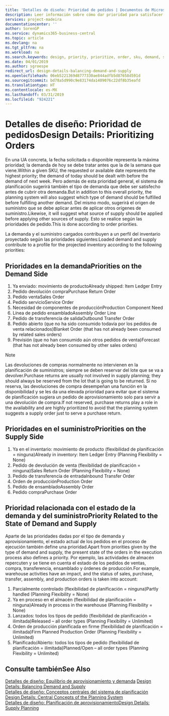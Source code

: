 ```yaml
---
title: 'Detalles de diseño: Prioridad de pedidos | Documentos de Microsoft'
description: Leer información sobre cómo dar prioridad para satisfacer los requisitos de demanda y oferta.
services: project-madeira
documentationcenter: ''
author: SorenGP
ms.service: dynamics365-business-central
ms.topic: article
ms.devlang: na
ms.tgt_pltfrm: na
ms.workload: na
ms.search.keywords: design, priority, prioritize, order, sku, demand, supply
ms.date: 04/01/2019
ms.author: sgroespe
redirect_url: design-details-balancing-demand-and-supply
ms.openlocfilehash: 06eb5221369d8777330ae844adfb5d87658d591d
ms.sourcegitcommit: bd78a5d990c9e83174da1409076c22df8b35eafd
ms.translationtype: HT
ms.contentlocale: es-MX
ms.lasthandoff: 03/31/2019
ms.locfileid: "924221"
---
```

# <a name="design-details-prioritizing-orders"></a><span data-ttu-id="57437-103">Detalles de diseño: Prioridad de pedidos</span><span class="sxs-lookup"><span data-stu-id="57437-103">Design Details: Prioritizing Orders</span></span>
<span data-ttu-id="57437-104">En una UA concreta, la fecha solicitada o disponible representa la máxima prioridad; la demanda de hoy se debe tratar antes que la de la semana que viene.</span><span class="sxs-lookup"><span data-stu-id="57437-104">Within a given SKU, the requested or available date represents the highest priority; the demand of today should be dealt with before the demand of next week.</span></span> <span data-ttu-id="57437-105">Pero además de esta prioridad general, el sistema de planificación sugerirá también el tipo de demanda que debe ser satisfecho antes de cubrir otra demanda.</span><span class="sxs-lookup"><span data-stu-id="57437-105">But in addition to this overall priority, the planning system will also suggest which type of demand should be fulfilled before fulfilling another demand.</span></span> <span data-ttu-id="57437-106">Del mismo modo, sugerirá el origen de suministro que se debe aplicar antes de aplicar otros orígenes de suministro.</span><span class="sxs-lookup"><span data-stu-id="57437-106">Likewise, it will suggest what source of supply should be applied before applying other sources of supply.</span></span> <span data-ttu-id="57437-107">Esto se realice según las prioridades de pedido.</span><span class="sxs-lookup"><span data-stu-id="57437-107">This is done according to order priorities.</span></span>  

<span data-ttu-id="57437-108">La demanda y el suministro cargados contribuyen a un perfil del inventario proyectado según las prioridades siguientes:</span><span class="sxs-lookup"><span data-stu-id="57437-108">Loaded demand and supply contribute to a profile for the projected inventory according to the following priorities:</span></span>  

## <a name="priorities-on-the-demand-side"></a><span data-ttu-id="57437-109">Prioridades en la demanda</span><span class="sxs-lookup"><span data-stu-id="57437-109">Priorities on the Demand Side</span></span>  
1. <span data-ttu-id="57437-110">Ya enviado: movimiento de producto</span><span class="sxs-lookup"><span data-stu-id="57437-110">Already shipped: Item Ledger Entry</span></span>  
2. <span data-ttu-id="57437-111">Pedido devolución compra</span><span class="sxs-lookup"><span data-stu-id="57437-111">Purchase Return Order</span></span>  
3. <span data-ttu-id="57437-112">Pedido venta</span><span class="sxs-lookup"><span data-stu-id="57437-112">Sales Order</span></span>  
4. <span data-ttu-id="57437-113">Pedido servicio</span><span class="sxs-lookup"><span data-stu-id="57437-113">Service Order</span></span>  
5. <span data-ttu-id="57437-114">Necesidad de componentes de producción</span><span class="sxs-lookup"><span data-stu-id="57437-114">Production Component Need</span></span>  
6. <span data-ttu-id="57437-115">Línea de pedido ensamblado</span><span class="sxs-lookup"><span data-stu-id="57437-115">Assembly Order Line</span></span>  
7. <span data-ttu-id="57437-116">Pedido de transferencia de salida</span><span class="sxs-lookup"><span data-stu-id="57437-116">Outbound Transfer Order</span></span>  
8. <span data-ttu-id="57437-117">Pedido abierto (que no ha sido consumido todavía por los pedidos de venta relacionados)</span><span class="sxs-lookup"><span data-stu-id="57437-117">Blanket Order (that has not already been consumed by related sales orders)</span></span>  
9. <span data-ttu-id="57437-118">Previsión (que no han consumido aún otros pedidos de venta)</span><span class="sxs-lookup"><span data-stu-id="57437-118">Forecast (that has not already been consumed by other sales orders)</span></span>  

> [!NOTE]  
>  <span data-ttu-id="57437-119">Las devoluciones de compras normalmente no intervienen en la planificación de suministros; siempre se deben reservar del lote que se va a devolver.</span><span class="sxs-lookup"><span data-stu-id="57437-119">Purchase returns are usually not involved in supply planning; they should always be reserved from the lot that is going to be returned.</span></span> <span data-ttu-id="57437-120">Si no reserva, las devoluciones de compra desempeñan una función en la disponibilidad y se les da una elevada prioridad para evitar que el sistema de planificación sugiera un pedido de aprovisionamiento solo para servir a una devolución de compra.</span><span class="sxs-lookup"><span data-stu-id="57437-120">If not reserved, purchase returns play a role in the availability and are highly prioritized to avoid that the planning system suggests a supply order just to serve a purchase return.</span></span>  

## <a name="priorities-on-the-supply-side"></a><span data-ttu-id="57437-121">Prioridades en el suministro</span><span class="sxs-lookup"><span data-stu-id="57437-121">Priorities on the Supply Side</span></span>  
1. <span data-ttu-id="57437-122">Ya en el inventario: movimiento de producto (flexibilidad de planificación = ninguna)</span><span class="sxs-lookup"><span data-stu-id="57437-122">Already in inventory: Item Ledger Entry (Planning Flexibility = None)</span></span>  
2. <span data-ttu-id="57437-123">Pedido de devolución de venta (flexibilidad de planificación = ninguna)</span><span class="sxs-lookup"><span data-stu-id="57437-123">Sales Return Order (Planning Flexibility = None)</span></span>  
3. <span data-ttu-id="57437-124">Pedido de transferencia de entrada</span><span class="sxs-lookup"><span data-stu-id="57437-124">Inbound Transfer Order</span></span>  
4. <span data-ttu-id="57437-125">Orden de producción</span><span class="sxs-lookup"><span data-stu-id="57437-125">Production Order</span></span>  
5. <span data-ttu-id="57437-126">Pedido de ensamblado</span><span class="sxs-lookup"><span data-stu-id="57437-126">Assembly Order</span></span>  
6. <span data-ttu-id="57437-127">Pedido compra</span><span class="sxs-lookup"><span data-stu-id="57437-127">Purchase Order</span></span>  

## <a name="priority-related-to-the-state-of-demand-and-supply"></a><span data-ttu-id="57437-128">Prioridad relacionada con el estado de la demanda y del suministro</span><span class="sxs-lookup"><span data-stu-id="57437-128">Priority Related to the State of Demand and Supply</span></span>  
<span data-ttu-id="57437-129">Aparte de las prioridades dadas por el tipo de demanda y aprovisionamiento, el estado actual de los pedidos en el proceso de ejecución también define una prioridad.</span><span class="sxs-lookup"><span data-stu-id="57437-129">Apart from priorities given by the type of demand and supply, the present state of the orders in the execution process also defines a priority.</span></span> <span data-ttu-id="57437-130">Por ejemplo, las actividades de almacén repercuten y se tiene en cuenta el estado de los pedidos de ventas, compra, transferencia, ensamblado y órdenes de producción.</span><span class="sxs-lookup"><span data-stu-id="57437-130">For example, warehouse activities have an impact, and the status of sales, purchase, transfer, assembly, and production orders is taken into account:</span></span>  

1. <span data-ttu-id="57437-131">Parcialmente controlado (flexibilidad de planificación = ninguna)</span><span class="sxs-lookup"><span data-stu-id="57437-131">Partly handled (Planning Flexibility = None)</span></span>  
2. <span data-ttu-id="57437-132">Ya en proceso en el almacén (flexibilidad de planificación = ninguna)</span><span class="sxs-lookup"><span data-stu-id="57437-132">Already in process in the warehouse (Planning Flexibility = None)</span></span>  
3. <span data-ttu-id="57437-133">Lanzados: todos los tipos de pedido (flexibilidad de planificación = ilimitada)</span><span class="sxs-lookup"><span data-stu-id="57437-133">Released – all order types (Planning Flexibility = Unlimited)</span></span>  
4. <span data-ttu-id="57437-134">Orden de producción planificada en firme (flexibilidad de planificación = ilimitada)</span><span class="sxs-lookup"><span data-stu-id="57437-134">Firm Planned Production Order (Planning Flexibility = Unlimited)</span></span>  
5. <span data-ttu-id="57437-135">Planificado/Abierto: todos los tipos de pedido (flexibilidad de planificación = ilimitada)</span><span class="sxs-lookup"><span data-stu-id="57437-135">Planned/Open – all order types (Planning Flexibility = Unlimited)</span></span>  

## <a name="see-also"></a><span data-ttu-id="57437-136">Consulte también</span><span class="sxs-lookup"><span data-stu-id="57437-136">See Also</span></span>  
<span data-ttu-id="57437-137">[Detalles de diseño: Equilibrio de aprovisionamiento y demanda](design-details-balancing-demand-and-supply.md) </span><span class="sxs-lookup"><span data-stu-id="57437-137">[Design Details: Balancing Demand and Supply](design-details-balancing-demand-and-supply.md) </span></span>  
<span data-ttu-id="57437-138">[Detalles de diseño: Conceptos centrales del sistema de planificación](design-details-central-concepts-of-the-planning-system.md) </span><span class="sxs-lookup"><span data-stu-id="57437-138">[Design Details: Central Concepts of the Planning System](design-details-central-concepts-of-the-planning-system.md) </span></span>  
[<span data-ttu-id="57437-139">Detalles de diseño: Planificación de aprovisionamiento</span><span class="sxs-lookup"><span data-stu-id="57437-139">Design Details: Supply Planning</span></span>](design-details-supply-planning.md)

